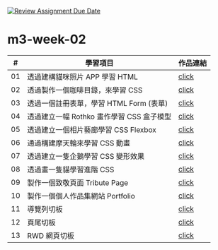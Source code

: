 [![Review Assignment Due Date](https://classroom.github.com/assets/deadline-readme-button-24ddc0f5d75046c5622901739e7c5dd533143b0c8e959d652212380cedb1ea36.svg)](https://classroom.github.com/a/vlJXFE8Y)
# m3-week-02

| #  | 學習項目                                  | 作品連結         |
|----|-----------------------------------------|--------------|
| 01 | 透過建構貓咪照片 APP 學習 HTML            | <a href="https://yenlingtu.github.io/m3-week-02-YenlingTu/cat_photo_app/">click</a> |
| 02 | 透過製作一個咖啡目錄，來學習 CSS           |  <a href="https://yenlingtu.github.io/m3-week-02-YenlingTu/cafe_menu/">click</a>  |
| 03 | 透過一個註冊表單，學習 HTML Form (表單)    |  <a href="https://yenlingtu.github.io/m3-week-02-YenlingTu/registration_form/">click</a>  |
| 04 | 透過建立一幅 Rothko 畫作學習 CSS 盒子模型 |  <a href="https://yenlingtu.github.io/m3-week-02-YenlingTu/rothko_painting/">click</a>  |
| 05 | 透過建立一個相片藝廊學習 CSS Flexbox      |  <a href="https://yenlingtu.github.io/m3-week-02-YenlingTu/photo_gallery/">click</a>  |
| 06 | 通過構建摩天輪來學習 CSS 動畫             |  <a href="https://yenlingtu.github.io/m3-week-02-YenlingTu/ferris_wheel/">click</a>  |
| 07 | 透過建立一隻企鵝學習 CSS 變形效果         |  <a href="https://yenlingtu.github.io/m3-week-02-YenlingTu/penguin/">click</a>  |
| 08 | 透過畫一隻貓學習進階 CSS                  | <a href="https://yenlingtu.github.io/m3-week-02-YenlingTu/cat_painting/">click</a>   |
| 09 | 製作一個致敬頁面 Tribute Page             | <a href="https://yenlingtu.github.io/m3-week-02-YenlingTu/tribute_page/">click</a> |
| 10 | 製作一個個人作品集網站 Portfolio          | <a href="https://yenlingtu.github.io/m3-week-02-YenlingTu/full_page_layout/">click</a> |
| 11 | 導覽列切板                                | <a href="https://yenlingtu.github.io/m3-week-02-YenlingTu/navbar/">click</a> |
| 12 | 頁尾切板                                  | <a href="https://yenlingtu.github.io/m3-week-02-YenlingTu/footer/">click</a> |
| 13 | RWD 網頁切板                              | <a href="https://yenlingtu.github.io/m3-week-02-YenlingTu/rwd/">click</a> |

